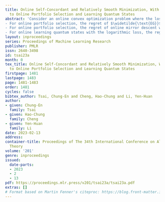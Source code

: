 ```yaml
---
title: Online Self-Concordant and Relatively Smooth Minimization, With Applications
  to Online Portfolio Selection and Learning Quantum States
abstract: 'Consider an online convex optimization problem where the loss functions are self-concordant barriers, smooth relative to a convex function $h$, and possibly non-Lipschitz. We analyze the regret of online mirror descent with $h$. Then, based on the result, we prove the following in a unified manner. Denote by $T$ the time horizon and $d$ the parameter dimension. 
- For online portfolio selection, the regret of $\widetilde{\text{EG}}$, a variant of exponentiated gradient due to Helmbold et al., is $\tilde{O} ( T^{2/3} d^{1/3} )$ when $T > 4 d / \log d$. This improves on the original $\tilde{O} ( T^{3/4} d^{1/2} )$ regret bound for $\widetilde{\text{EG}}$. 
- For online portfolio selection, the regret of online mirror descent with the logarithmic barrier is $\tilde{O}(\sqrt{T d})$. The regret bound is the same as that of Soft-Bayes due to Orseau et al. up to logarithmic terms. 
- For online learning quantum states with the logarithmic loss, the regret of online mirror descent with the log-determinant function is also $\tilde{O} ( \sqrt{T d} )$. Its per-iteration time is shorter than all existing algorithms we know.'
layout: inproceedings
series: Proceedings of Machine Learning Research
publisher: PMLR
issn: 2640-3498
id: tsai23a
month: 0
tex_title: Online Self-Concordant and Relatively Smooth Minimization, With Applications
  to Online Portfolio Selection and Learning Quantum States
firstpage: 1481
lastpage: 1483
page: 1481-1483
order: 1481
cycles: false
bibtex_author: Tsai, Chung-En and Cheng, Hao-Chung and Li, Yen-Huan
author:
- given: Chung-En
  family: Tsai
- given: Hao-Chung
  family: Cheng
- given: Yen-Huan
  family: Li
date: 2023-02-13
address:
container-title: Proceedings of The 34th International Conference on Algorithmic Learning
  Theory
volume: '201'
genre: inproceedings
issued:
  date-parts:
  - 2023
  - 2
  - 13
pdf: https://proceedings.mlr.press/v201/tsai23a/tsai23a.pdf
extras: []
# Format based on Martin Fenner's citeproc: https://blog.front-matter.io/posts/citeproc-yaml-for-bibliographies/
---
```

